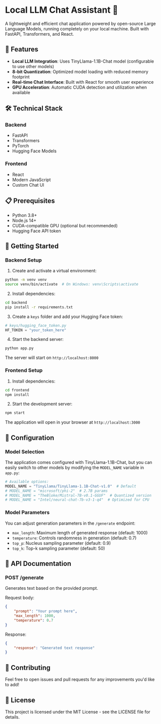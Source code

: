 # Local LLM Chat Assistant 🤖

A lightweight and efficient chat application powered by open-source Large Language Models, running completely on your local machine. Built with FastAPI, Transformers, and React.

## 🌟 Features

- **Local LLM Integration**: Uses TinyLlama-1.1B-Chat model (configurable to use other models)
- **8-bit Quantization**: Optimized model loading with reduced memory footprint
- **Real-time Chat Interface**: Built with React for smooth user experience
- **GPU Acceleration**: Automatic CUDA detection and utilization when available

## 🛠️ Technical Stack

### Backend
- FastAPI
- Transformers
- PyTorch
- Hugging Face Models

### Frontend
- React
- Modern JavaScript
- Custom Chat UI

## 📋 Prerequisites

- Python 3.8+
- Node.js 14+
- CUDA-compatible GPU (optional but recommended)
- Hugging Face API token

## 🚀 Getting Started

### Backend Setup

1. Create and activate a virtual environment:
```bash
python -m venv venv
source venv/bin/activate  # On Windows: venv\Scripts\activate
```

2. Install dependencies:
```bash
cd backend
pip install -r requirements.txt
```

3. Create a `keys` folder and add your Hugging Face token:
```python
# keys/hugging_face_token.py
HF_TOKEN = "your_token_here"
```

4. Start the backend server:
```bash
python app.py
```

The server will start on `http://localhost:8000`

### Frontend Setup

1. Install dependencies:
```bash
cd frontend
npm install
```

2. Start the development server:
```bash
npm start
```

The application will open in your browser at `http://localhost:3000`

## 🔧 Configuration

### Model Selection
The application comes configured with TinyLlama-1.1B-Chat, but you can easily switch to other models by modifying the `MODEL_NAME` variable in `app.py`:

```python
# Available options:
MODEL_NAME = "TinyLlama/TinyLlama-1.1B-Chat-v1.0"  # Default
# MODEL_NAME = "microsoft/phi-2"  # 2.7B params
# MODEL_NAME = "TheBloke/Mistral-7B-v0.1-GGUF"  # Quantized version
# MODEL_NAME = "Intel/neural-chat-7b-v3-1-q4"  # Optimized for CPU
```

### Model Parameters
You can adjust generation parameters in the `/generate` endpoint:
- `max_length`: Maximum length of generated response (default: 1000)
- `temperature`: Controls randomness in generation (default: 0.7)
- `top_p`: Nucleus sampling parameter (default: 0.9)
- `top_k`: Top-k sampling parameter (default: 50)

## 📝 API Documentation

### POST /generate
Generates text based on the provided prompt.

Request body:
```json
{
    "prompt": "Your prompt here",
    "max_length": 1000,
    "temperature": 0.7
}
```

Response:
```json
{
    "response": "Generated text response"
}
```

## 🤝 Contributing

Feel free to open issues and pull requests for any improvements you'd like to add!

## 📃 License

This project is licensed under the MIT License - see the LICENSE file for details.
